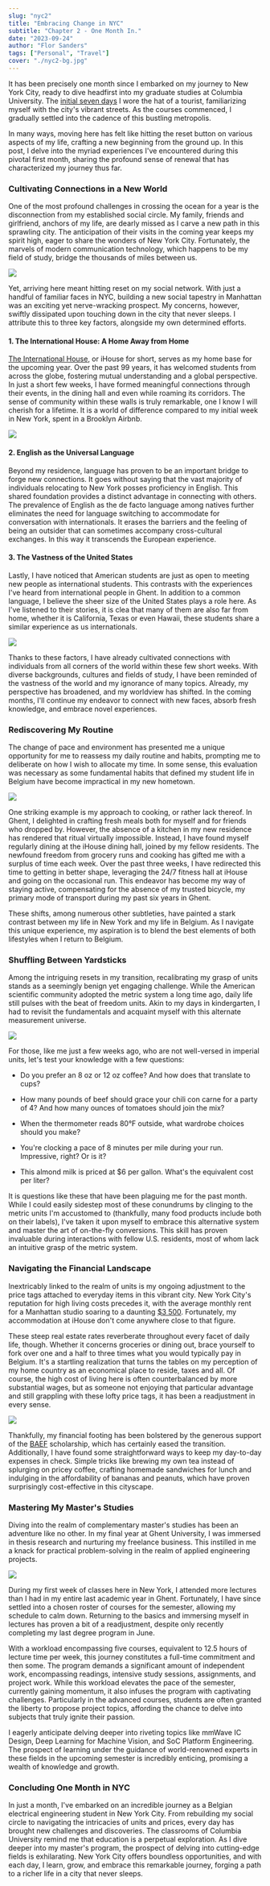 ```yaml
---
slug: "nyc2"
title: "Embracing Change in NYC"
subtitle: "Chapter 2 - One Month In."
date: "2023-09-24"
author: "Flor Sanders"
tags: ["Personal", "Travel"]
cover: "./nyc2-bg.jpg"
---
```


It has been precisely one month since I embarked on my journey to New York City, ready to dive headfirst into my graduate studies at Columbia University. The [initial seven days](https://www.florsanders.be/posts/nyc1/) I wore the hat of a tourist, familiarizing myself with the city's vibrant streets. As the courses commenced, I gradually settled into the cadence of this bustling metropolis.

In many ways, moving here has felt like hitting the reset button on various aspects of my life, crafting a new beginning from the ground up. In this post, I delve into the myriad experiences I've encountered
during this pivotal first month, sharing the profound sense of renewal that has characterized my journey thus far.

### Cultivating Connections in a New World

One of the most profound challenges in crossing the ocean for a year is the disconnection from my established social circle. My family, friends and girlfriend, anchors of my life, are dearly missed as I carve a new path in this sprawling city. The anticipation of their visits in the coming year keeps my spirit high, eager to share the wonders of New York City. Fortunately, the marvels of modern communication technology, which happens to be my field of study, bridge the thousands of miles between us.

![](nyc2-ihouse.jpg)

Yet, arriving here meant hitting reset on my social network. With just a handful of familiar faces in NYC, building a new social tapestry in Manhattan was an exciting yet nerve-wracking prospect. My concerns, however, swiftly dissipated upon touching down in the city that never sleeps. I attribute this to three key factors, alongside my own determined efforts.

#### 1. The International House: A Home Away from Home

[The International House](https://www.ihouse-nyc.org/), or iHouse for short, serves as my home base for the upcoming year. Over the past 99 years, it has welcomed students from across the globe, fostering mutual understanding and a global perspective. In just a short few weeks, I have formed meaningful connections through their events, in the dining hall and even while roaming its corridors. The sense of community within these walls is truly remarkable, one I know I will cherish for a lifetime. It is a world of difference compared to my initial week in New York, spent in a Brooklyn Airbnb.

![](nyc2-ihouse-lounge.jpg)

#### 2. English as the Universal Language

Beyond my residence, language has proven to be an important bridge to forge new connections. It goes without saying that the vast majority of individuals relocating to New York posses proficiency in English. This shared foundation provides a distinct advantage in connecting with others. The prevalence of English as the de facto language among natives further eliminates the need for language switching to accommodate for conversation with internationals. It erases the barriers and the feeling of being an outsider that can sometimes accompany cross-cultural exchanges. In this way it transcends the European experience.

#### 3. The Vastness of the United States

Lastly, I have noticed that American students are just as open to meeting new people as international students. This contrasts with the experiences I've heard from international people in Ghent. In addition to a common language, I believe the sheer size of the United States plays a role here. As I've listened to their stories, it is clea that many of them are also far from home, whether it is California, Texas or even Hawaii, these students share a similar experience as us internationals.

![](nyc2-usa.jpg)

Thanks to these factors, I have already cultivated connections with individuals from all corners of the world within these few short weeks. With diverse backgrounds, cultures and fields of study, I have been reminded of the vastness of the world and my ignorance of many topics. Already, my perspective has broadened, and my worldview has shifted. In the coming months, I'll continue my endeavor to connect with new faces, absorb fresh knowledge, and embrace novel experiences.

### Rediscovering My Routine

The change of pace and environment has presented me a unique opportunity for me to reassess my daily routine and habits, prompting me to deliberate on how I wish to allocate my time. In some sense, this evaluation was necessary as some fundamental habits that defined my student life in Belgium have become impractical in my new hometown.

![](nyc2-run.jpg)

One striking example is my approach to cooking, or rather lack thereof. In Ghent, I delighted in crafting fresh meals both for myself and for friends who dropped by. However, the absence of a kitchen in my new residence has rendered that ritual virtually impossible. Instead, I have found myself regularly dining at the iHouse dining hall, joined by my fellow residents. The newfound freedom from grocery runs and cooking has gifted me with a surplus of time each week. Over the past three weeks, I have redirected this time to getting in better shape, leveraging the 24/7 fitness hall at iHouse and going on the occasional run. This endeavor has become my way of staying active, compensating for the absence of my trusted bicycle, my primary mode of transport during my past six years in Ghent.

These shifts, among numerous other subtleties, have painted a stark contrast between my life in New York and my life in Belgium. As I navigate this unique experience, my aspiration is to blend the best elements of both lifestyles when I return to Belgium.

### Shuffling Between Yardsticks

Among the intriguing resets in my transition, recalibrating my grasp of units stands as a seemingly benign yet engaging challenge. While the American scientific community adopted the metric system a long time ago, daily life still pulses with the beat of freedom units. Akin to my days in kindergarten, I had to revisit the fundamentals and acquaint myself with this alternate measurement universe.

![](nyc2-coffee.jpg)

For those, like me just a few weeks ago, who are not well-versed in imperial units, let's test your knowledge with a few questions:

- Do you prefer an 8 oz or 12 oz coffee? And how does that translate to cups?

- How many pounds of beef should grace your chili con carne for a party of 4? And how many ounces of tomatoes should join the mix?

- When the thermometer reads 80°F outside, what wardrobe choices should you make?

- You're clocking a pace of 8 minutes per mile during your run. Impressive, right? Or is it?

- This almond milk is priced at $6 per gallon. What's the equivalent cost per liter?

It is questions like these that have been plaguing me for the past month. While I could easily sidestep most of these conundrums by clinging to the metric units I'm accustomed to (thankfully, many food products include both on their labels), I've taken it upon myself to embrace this alternative system and master the art of on-the-fly conversions. This skill has proven invaluable during interactions with fellow U.S. residents, most of whom lack an intuitive grasp of the metric system.

### Navigating the Financial Landscape

Inextricably linked to the realm of units is my ongoing adjustment to the price tags attached to everyday items in this vibrant city. New York City's reputation for high living costs precedes it, with the average monthly rent for a Manhattan studio soaring to a daunting [$3 500](https://www.renthop.com/average-rent-in/manhattan-new-york-ny). Fortunately, my accommodation at iHouse don't come anywhere close to that figure.

These steep real estate rates reverberate throughout every facet of daily life, though. Whether it concerns groceries or dining out, brace yourself to fork over one and a half to three times what you would typically pay in Belgium. It's a startling realization that turns the tables on my perception of my home country as an economical place to reside, taxes and all. Of course, the high cost of living here is often counterbalanced by more substantial wages, but as someone not enjoying that particular advantage and still grappling with these lofty price tags, it has been a readjustment in every sense.

![](nyc2-sandwich.jpg)

Thankfully, my financial footing has been bolstered by the generous support of the [BAEF](https://baef.be/) scholarship, which has certainly eased the transition. Additionally, I have found some straightforward ways to keep my day-to-day expenses in check. Simple tricks like brewing my own tea instead of splurging on pricey coffee, crafting homemade sandwiches for lunch and indulging in the affordability of bananas and peanuts, which have proven surprisingly cost-effective in this cityscape.

### Mastering My Master's Studies

Diving into the realm of complementary master's studies has been an adventure like no other. In my final year at Ghent University, I was immersed in thesis research and nurturing my freelance business. This instilled in me a knack for practical problem-solving in the realm of applied engineering projects.

![](nyc2-study.jpg)

During my first week of classes here in New York, I attended more lectures than I had in my entire last academic year in Ghent. Fortunately, I have since settled into a chosen roster of courses for the semester, allowing my schedule to calm down. Returning to the basics and immersing myself in lectures has proven a bit of a readjustment, despite only recently completing my last degree program in June.

With a workload encompassing five courses, equivalent to 12.5 hours of lecture time per week, this journey constitutes a full-time commitment and then some. The program demands a significant amount of independent work, encompassing readings, intensive study sessions, assignments, and project work. While this workload elevates the pace of the semester, currently gaining momentum, it also infuses the program with captivating challenges. Particularly in the advanced courses, students are often granted the liberty to propose project topics, affording the chance to delve into subjects that truly ignite their passion.

I eagerly anticipate delving deeper into riveting topics like mmWave IC Design, Deep Learning for Machine Vision, and SoC Platform Engineering. The prospect of learning under the guidance of world-renowned experts in these fields in the upcoming semester is incredibly enticing, promising a wealth of knowledge and growth.

### Concluding One Month in NYC

In just a month, I've embarked on an incredible journey as a Belgian electrical engineering student in New York City. From rebuilding my social circle to navigating the intricacies of units and prices, every day has brought new challenges and discoveries. The classrooms of Columbia University remind me that education is a perpetual exploration. As I dive deeper into my master's program, the prospect of delving into cutting-edge fields is exhilarating. New York City offers boundless opportunities, and with each day, I learn, grow, and embrace this remarkable journey, forging a path to a richer life in a city that never sleeps.
